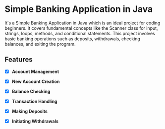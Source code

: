 # Simple Banking Application in Java

It's a Simple Banking Application in Java which is an ideal project for coding beginners. It covers fundamental concepts like the Scanner class for input, strings, loops, methods, and conditional statements. This project involves basic banking operations such as deposits, withdrawals, checking balances, and exiting the program.

## Features
- [x] **Account Management**
- [x] **New Account Creation**
- [x] **Balance Checking**
- [x] **Transaction Handling**
- [x] **Making Deposits**
- [x] **Initiating Withdrawals**

